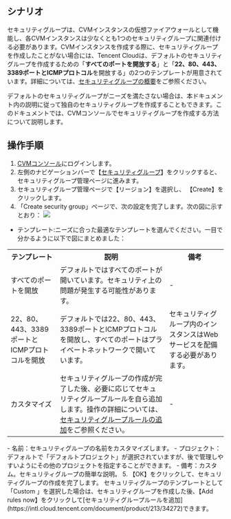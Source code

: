 ## シナリオ
セキュリティグループは、CVMインスタンスの仮想ファイアウォールとして機能し、各CVMインスタンスは少なくとも1つのセキュリティグループに関連付ける必要があります。CVMインスタンスを作成する際に、セキュリティグループを作成したことがない場合には、Tencent Cloudは、デフォルトのセキュリティグループを作成するための「**すべてのポートを開放する**」と「**22、80、443、3389ポートとICMPプロトコル**を開放する」の2つのテンプレートが用意されています。詳細については、[セキュリティグループの概要](https://intl.cloud.tencent.com/document/product/213/12452)をご参照ください。

デフォルトのセキュリティグループがニーズを満たさない場合は、本ドキュメント内の説明に従って独自のセキュリティグループを作成することもできます。このドキュメントでは、CVMコンソールでセキュリティグループを作成する方法について説明します。

## 操作手順

1. [CVMコンソール](https://console.cloud.tencent.com/cvm/index)にログインします。
2. 左側のナビゲーションバーで【[セキュリティグループ](https://console.cloud.tencent.com/cvm/securitygroup)】をクリックすると、セキュリティグループ管理ページに進みます。
3. セキュリティグループ管理ページで【リージョン】を選択し、 【Create】をクリックします。
4. 「Create security group」ページで、次の設定を完了します。次の図に示すとおり：
![](https://main.qcloudimg.com/raw/575b2a589a58aef436bc5208facf4614.png)
 - テンプレート:ニーズに合った最適なテンプレートを選んでください。一目で分かるように以下で図にまとめました：
<table>
	<tr><th>テンプレート</th><th>説明</th><th>備考</th></tr>
	<tr><td>すべてのポートを開放</td><td>デフォルトではすべてのポートが開いています。セキュリティ上の問題が発生する可能性があります。</td><td>-</td></tr>
	<tr><td>22、80、443、3389ポートとICMPプロトコルを開放</td><td>デフォルトでは22、80、443、3389ポートとICMPプロトコルを開放し、すべてのポートはプライベートネットワークで開いています。</td><td>セキュリティグループ内のインスタンスはWebサービスを配備する必要があります。</td></tr>
	<tr><td>カスタマイズ</td><td>セキュリティグループの作成が完了した後、必要に応じてセキュリティグループルールを自ら追加します。操作の詳細については、<a href="https://intl.cloud.tencent.com/document/product/213/34272">セキュリティグループルールの追加</a>をご参照ください。</td><td>-</rd></tr>
</table>
 - 名前：セキュリティグループの名前をカスタマイズします。
 - プロジェクト：デフォルトで「デフォルトプロジェクト」が選択されていますが、後で管理しやすいようにその他のプロジェクトを指定することができます。
 - 備考：カスタム。セキュリティグループの簡単な説明。
5. 【OK】をクリックして、セキュリティグループの作成を完了します。
セキュリティグループのテンプレートとして「Custom 」を選択した場合は、セキュリティグループを作成した後、【Add rules now】をクリックして[セキュリティグループルールを追加](https://intl.cloud.tencent.com/document/product/213/34272)できます。
